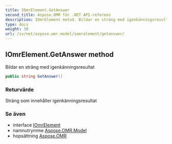 ```yaml
---
title: IOmrElement.GetAnswer
second_title: Aspose.OMR för .NET API-referens
description: IOmrElement metod. Bildar en sträng med igenkänningsresultat
type: docs
weight: 30
url: /sv/net/aspose.omr.model/iomrelement/getanswer/
---
```

## IOmrElement.GetAnswer method

Bildar en sträng med igenkänningsresultat

```csharp
public string GetAnswer()
```

### Returvärde

Sträng som innehåller igenkänningsresultat

### Se även

* interface [IOmrElement](../)
* namnutrymme [Aspose.OMR.Model](../../iomrelement/)
* hopsättning [Aspose.OMR](../../../)


